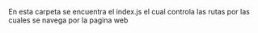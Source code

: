 En esta carpeta se encuentra el index.js el cual controla las rutas por las cuales se navega por la pagina web